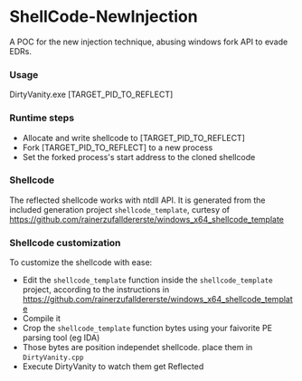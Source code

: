# ShellCode-NewInjection
A POC for the new injection technique, abusing windows fork API to evade EDRs.

### Usage 
DirtyVanity.exe [TARGET_PID_TO_REFLECT]

### Runtime steps
  * Allocate and write shellcode to [TARGET_PID_TO_REFLECT]
  * Fork [TARGET_PID_TO_REFLECT] to a new process
  * Set the forked process's start address to the cloned shellcode
  
### Shellcode
The reflected shellcode works with ntdll API. It is generated from the included generation project `shellcode_template`, 
curtesy of https://github.com/rainerzufalldererste/windows_x64_shellcode_template

### Shellcode customization
To customize the shellcode with ease:
* Edit the `shellcode_template` function inside the `shellcode_template` project, according to the instructions in https://github.com/rainerzufalldererste/windows_x64_shellcode_template 
* Compile it 
* Crop the `shellcode_template` function bytes using your faivorite PE parsing tool (eg IDA)
* Those bytes are position independet shellcode. place them in `DirtyVanity.cpp`
* Execute DirtyVanity to watch them get Reflected



